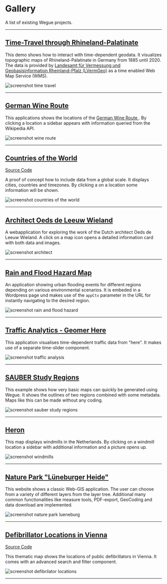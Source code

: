 # Gallery

A list of existing Wegue projects.

---

## [Time-Travel through Rhineland-Palatinate](https://apps.meggsimum.de/wegue-demos/rlp-historische-tk/?year=1960)

This demo shows how to interact with time-dependent geodata. It visualizes topographic maps of Rhineland-Palatinate in Germany from 1885 until 2020. The data is provided by [Landesamt für Vermessung und Geobasisinformation
Rheinland-Pfalz (LVermGeo)](https://lvermgeo.rlp.de/de/startseite/) as a time enabled Web Map Service (WMS).

![screenshot time travel](_media/screenshot_time_travel.jpg)

---

## [German Wine Route](https://apps.meggsimum.de/weinstrassenreise/#!/)

This applications shows the locations of the [German Wine Route ](https://en.wikipedia.org/wiki/German_Wine_Route). By clicking a location a sidebar appears with information queried from the Wikipedia API. 

![screenshot wine route](_media/screenshot_wine_route.jpg)

---

## [Countries of the World](https://apps.meggsimum.de/wegue-demos/global/)

[Source Code](https://github.com/meggsimum/wegue-demos)

A proof of concept how to include data from a global scale. It displays cities, countries and timezones. By clicking a on a location some information will be shown.

![screenshot countries of the world](_media/screenshot_global.jpg)

---

## [Architect Oeds de Leeuw Wieland](https://bevinggevoeld.nl/oeds/groot/)

A webapplication for exploring the work of the Dutch architect Oeds de Leeuw Wieland. A click on a map icon opens a detailed information card with both data and images. 

![screenshot architect](_media/screenshot_bevinggevoeld.jpg)

---

## [Rain and Flood Hazard Map](https://www.starkregengefahr.de/baden-wuerttemberg/glems/)

An application showing urban flooding events for different regions depending on various environmental scenarios. It is embeded in a Wordpress page und makes use of the `appCtx` parameter in the URL for instantly navigating to the desired region.

![screenshot rain and flood hazard](_media/screenshot_starkregengefahr.jpg)

---

## [Traffic Analytics - Geomer Here](https://apps.meggsimum.de/geomer-here/)

This application visualises time-dependent traffic data from "here". It makes use of a separate time-slider component.

![screenshot traffic analysis](_media/screenshot_geomer_here.jpg)

---

## [SAUBER Study Regions](https://sauber-projekt.de/de/home/pilotregionen/)

This example shows how very basic maps can quickly be generated using Wegue. It shows the outlines of two regions combined with some metadata. Maps like this can be made without any coding. 

![screenshot sauber study regions](_media/screenshot_sauber.jpg)

---

## [Heron](https://wegue.heron-mc.org/)

This map displays windmills in the Netherlands. By clicking on a windmill location a sidebar with additional information and a picture opens up.

![screenshot windmills](_media/screenshot_heron.jpg)

---

## [Nature Park "Lüneburger Heide"](https://map.naturpark-lueneburger-heide.de/)

This website shows a classic Web-GIS application. The user can choose from a variety of different layers from the layer tree. Additional many common functionalities like measure tools, PDF-export, GeoCoding and data download are implemented.

![screenshot nature park lueneburg](_media/screenshot_lueneburg.jpg)

---

## [Defibrillator Locations in Vienna](https://gisolutionsat.github.io/wegue)

[Source Code](https://github.com/GISolutionsAT/wegue)

This thematic map shows the locations of public defibrillators in Vienna. It comes with an advanced search and filter component. 

![screenshot defibrilator locations](_media/screenshot_wien.jpg)

---

